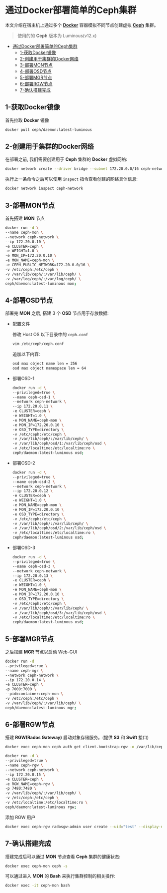# 通过Docker部署简单的Ceph集群

本文介绍在宿主机上通过多个 [**Docker**](https://www.docker.com/) 容器模拟不同节点创建虚拟 [**Ceph**](https://ceph.io/) 集群。

> 使用的的 **Ceph** 版本为 Luminous(v12.x)

- [通过Docker部署简单的Ceph集群](#通过docker部署简单的ceph集群)
  - [1-获取Docker镜像](#1-获取docker镜像)
  - [2-创建用于集群的Docker网络](#2-创建用于集群的docker网络)
  - [3-部署MON节点](#3-部署mon节点)
  - [4-部署OSD节点](#4-部署osd节点)
  - [5-部署MGR节点](#5-部署mgr节点)
  - [6-部署RGW节点](#6-部署rgw节点)
  - [7-确认搭建完成](#7-确认搭建完成)

## 1-获取Docker镜像

首先拉取 **Docker** 镜像

```bash
docker pull ceph/daemon:latest-luminous
```

## 2-创建用于集群的Docker网络

在部署之前, 我们需要创建用于 **Ceph** 集群的 **Docker** 虚拟网络:

```bash
docker network create --driver bridge --subnet 172.20.0.0/16 ceph-network
```

执行上一条命令之后可以使用 `inspect` 指令查看创建的网络具体信息:

```bash
docker network inspect ceph-network
```

## 3-部署MON节点

首先搭建 **MON** 节点

```bash
docker run -d \
--name ceph-mon \
--network ceph-network \
--ip 172.20.0.10 \
-e CLUSTER=ceph \
-e WEIGHT=1.0 \
-e MON_IP=172.20.0.10 \
-e MON_NAME=ceph-mon \
-e CEPH_PUBLIC_NETWORK=172.20.0.0/16 \
-v /etc/ceph:/etc/ceph \
-v /var/lib/ceph/:/var/lib/ceph/ \
-v /var/log/ceph/:/var/log/ceph/ \
ceph/daemon:latest-luminous mon;
```

## 4-部署OSD节点

部署完 **MON** 之后, 搭建 3 个 **OSD** 节点用于存放数据:

- 配置文件

  修改 Host OS 以下目录中的 `ceph.conf`

  ```bash
  vim /etc/ceph/ceph.conf
  ```

  追加以下内容:

  ```bash
  osd max object name len = 256
  osd max object namespace len = 64
  ```

- 部署OSD-1

  ```bash
  docker run -d \
  --privileged=true \
  --name ceph-osd-1 \
  --network ceph-network \
  --ip 172.20.0.11 \
  -e CLUSTER=ceph \
  -e WEIGHT=1.0 \
  -e MON_NAME=ceph-mon \
  -e MON_IP=172.20.0.10 \
  -e OSD_TYPE=directory \
  -v /etc/ceph:/etc/ceph \
  -v /var/lib/ceph/:/var/lib/ceph/ \
  -v /var/lib/ceph/osd/1:/var/lib/ceph/osd \
  -v /etc/localtime:/etc/localtime:ro \
  ceph/daemon:latest-luminous osd;
  ```

- 部署OSD-2

  ```bash
  docker run -d \
  --privileged=true \
  --name ceph-osd-2 \
  --network ceph-network \
  --ip 172.20.0.12 \
  -e CLUSTER=ceph \
  -e WEIGHT=1.0 \
  -e MON_NAME=ceph-mon \
  -e MON_IP=172.20.0.10 \
  -e OSD_TYPE=directory \
  -v /etc/ceph:/etc/ceph \
  -v /var/lib/ceph/:/var/lib/ceph/ \
  -v /var/lib/ceph/osd/2:/var/lib/ceph/osd \
  -v /etc/localtime:/etc/localtime:ro \
  ceph/daemon:latest-luminous osd;
  ```

- 部署OSD-3

  ```bash
  docker run -d \
  --privileged=true \
  --name ceph-osd-3 \
  --network ceph-network \
  --ip 172.20.0.13 \
  -e CLUSTER=ceph \
  -e WEIGHT=1.0 \
  -e MON_NAME=ceph-mon \
  -e MON_IP=172.20.0.10 \
  -e OSD_TYPE=directory \
  -v /etc/ceph:/etc/ceph \
  -v /var/lib/ceph/:/var/lib/ceph/ \
  -v /var/lib/ceph/osd/3:/var/lib/ceph/osd \
  -v /etc/localtime:/etc/localtime:ro \
  ceph/daemon:latest-luminous osd;
  ```

## 5-部署MGR节点

之后搭建 **MGR** 节点以启动 Web-GUI

```bash
docker run -d
--privileged=true \
--name ceph-mgr \
--network ceph-network \
--ip 172.20.0.14 \
-e CLUSTER=ceph \
-p 7000:7000 \
--pid=container:ceph-mon \
-v /etc/ceph:/etc/ceph \
-v /var/lib/ceph/:/var/lib/ceph/ \
ceph/daemon:latest-luminous mgr;
```

## 6-部署RGW节点

搭建 **RGW(Rados Gateway)** 启动对象存储服务。(提供 **S3** 和 **Swift** 接口)

```bash
docker exec ceph-mon ceph auth get client.bootstrap-rgw -o /var/lib/ceph/bootstrap-rgw/ceph.keyring
```

```bash
docker run -d \
--privileged=true \
--name ceph-rgw \
--network ceph-network \
--ip 172.20.0.15 \
-e CLUSTER=ceph \
-e RGW_NAME=ceph-rgw \
-p 7480:7480 \
-v /var/lib/ceph/:/var/lib/ceph/ \
-v /etc/ceph:/etc/ceph \
-v /etc/localtime:/etc/localtime:ro \
ceph/daemon:latest-luminous rgw;
```

添加 RGW 用户

```bash
docker exec ceph-rgw radosgw-admin user create --uid="test" --display-name="test user"
```

## 7-确认搭建完成

搭建完成后可以通过 **MON** 节点查看 **Ceph** 集群的健康状态:

```bash
docker exec ceph-mon ceph -s
```

可以通过进入 **MON** 的 **Bash** 来执行集群控制的相关操作:

```bash
docker exec -it ceph-mon bash
```
